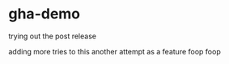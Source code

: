 # gha-demo

trying out the post release

adding more tries to this
another attempt as a feature
foop foop